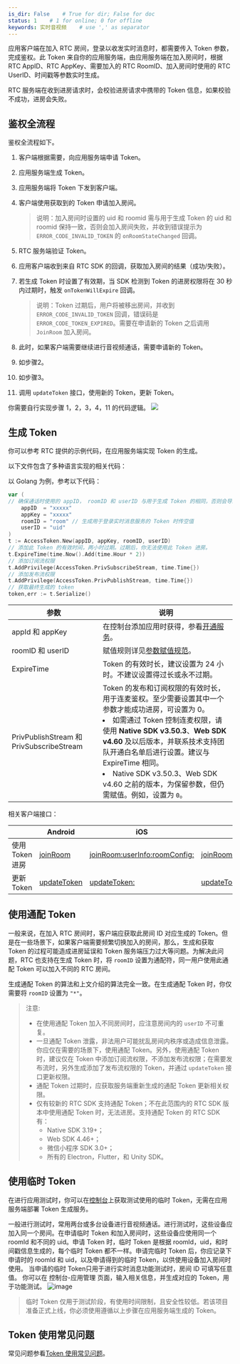 ```yaml
---
is_dir: False    # True for dir; False for doc
status: 1    # 1 for online; 0 for offline
keywords: 实时音视频    # use ',' as separator
---
```


应用客户端在加入 RTC 房间，登录以收发实时消息时，都需要传入 Token 参数，完成鉴权。此 Token 来自你的应用服务端，由应用服务端在加入房间时，根据 RTC AppID、RTC AppKey、需要加入的 RTC RoomID、加入房间时使用的 RTC UserID、时间戳等参数实时生成。

RTC 服务端在收到进房请求时，会校验进房请求中携带的 Token 信息，如果校验不成功，进房会失败。

## 鉴权全流程

鉴权全流程如下。

1. 客户端根据需要，向应用服务端申请 Token。

2. 应用服务端生成 Token。

3. 应用服务端将 Token 下发到客户端。

4. 客户端使用获取到的 Token 申请加入房间。

    > 说明：加入房间时设置的 uid 和 roomid 需与用于生成 Token 的 uid 和 roomid 保持一致，否则会加入房间失败，并收到错误提示为 `ERROR_CODE_INVALID_TOKEN` 的 `onRoomStateChanged` 回调。

5. RTC 服务端验证 Token。

6. 应用客户端收到来自 RTC SDK 的回调，获取加入房间的结果（成功/失败）。

7. 若生成 Token 时设置了有效期，当 SDK 检测到 Token 的进房权限将在 30 秒内过期时，触发 `onTokenWillExpire` 回调。

    > 说明：Token 过期后，用户将被移出房间，并收到 `ERROR_CODE_INVALID_TOKEN` 回调，错误码是 `ERROR_CODE_TOKEN_EXPIRED`。需要在申请新的 Token 之后调用 `JoinRoom` 加入房间。

8. 此时，如果客户端需要继续进行音视频通话，需要申请新的 Token。

9. 如步骤2。

10. 如步骤3。

11. 调用 `updateToken` 接口，使用新的 Token，更新 Token。

你需要自行实现步骤 1，2，3，4，11 的代码逻辑。
![](https://lf3-volc-editor.volccdn.com/obj/volcfe/sop-public/upload_7d5b08fc025849a2537eccb3a12db29a)

## 生成 Token

你可以参考 RTC 提供的示例代码，在应用服务端实现 Token 的生成。

以下文件包含了多种语言实现的相关代码：

<Attachment link="https://portal.volccdn.com/obj/volcfe/cloud-universal-doc/upload_ccae25c6c1d359ee6c0645aaad3bdf8a.zip" name="RTC_Token.zip" size="47.53KB"></Attachment>

以 Golang 为例，参考以下代码：

```go
var (
// 确保通话时使用的 appID， roomID 和 userID 与用于生成 Token 的相同，否则会导致进房失败。
    appID  = "xxxxx" 
    appKey = "xxxxx" 
    roomID = "room" // 生成用于登录实时消息服务的 Token 时传空值
    userID = "uid"
)
t := AccessToken.New(appID, appKey, roomID, userID)
// 添加此 Token 的有效时间，两小时过期。过期后，你无法使用此 Token 进房。
t.ExpireTime(time.Now().Add(time.Hour * 2))
// 添加订阅流权限
t.AddPrivilege(AccessToken.PrivSubscribeStream, time.Time{})
// 添加发布流权限
t.AddPrivilege(AccessToken.PrivPublishStream, time.Time{})
// 获取最终生成的 token
token,err := t.Serialize()
```

| 参数 | 说明 |
|--|--|
| appId 和 appKey  | 在控制台添加应用时获得，参看[开通服务](69865)。 |
| roomID 和 userID | 赋值规则详见[参数赋值规范](70114)。 |
| ExpireTime |  Token 的有效时长，建议设置为 24 小时。不建议设置得过长或永不过期。 |
|  PrivPublishStream 和 PrivSubscribeStream  | Token 的发布和订阅权限的有效时长，用于连麦鉴权。至少需要设置其中一个参数才能成功进房，可设置为 0。<li>如需通过 Token 控制连麦权限，请使用 **Native SDK v3.50.3**、**Web SDK v4.60** 及以后版本，并联系技术支持团队开通白名单后进行设置。建议与 ExpireTime 相同。</li><li>Native SDK v3.50.3、Web SDK v4.60 之前的版本，为保留参数，但仍需赋值。例如，设置为 `0`。</li> |

相关客户端接口：

|   | Android | iOS | macOS | Windows | Linux | Web |
|--|--|--|--|--|--|--|
| 使用 Token 进房 | [joinRoom](Android-api#RTCRoom-joinroom) | [joinRoom:userInfo:roomConfig:](iOS-api#ByteRTCRoom-joinroom-userinfo-roomconfig) | [joinRoom:userInfo:roomConfig:](macOS-api#ByteRTCRoom-joinroom-userinfo-roomconfig) | [joinRoom](Windows-api#IRTCRoom-joinroom) | [joinRoom](Linux-api#IRTCRoom-joinroom) | [joinRoom](Web-api#rtcengine-joinroom) |
| 更新 Token | [updateToken](Android-api#RTCRoom-joinroom) | [updateToken:](iOS-api#ByteRTCRoom-updatetoken) | [updateToken:](macOS-api#ByteRTCRoom-updatetoken) | [updateToken](Windows-api#IRTCRoom-updatetoken) | [updateToken](Linux-api#IRTCRoom-updatetoken) | [updateToken](Web-api#updatetoken) |

## 使用通配 Token

一般来说，在加入 RTC 房间时，客户端应获取此房间 ID 对应生成的 Token。但是在一些场景下，如果客户端需要频繁切换加入的房间，那么，生成和获取 Token 的过程可能造成进房延误和 Token 服务端压力过大等问题。为解决此问题，RTC 也支持在生成 Token 时，将 `roomID` 设置为通配符，同一用户使用此通配 Token 可以加入不同的 RTC 房间。

生成通配 Token 的算法和上文介绍的算法完全一致。在生成通配 Token 时，你仅需要将 `roomID` 设置为 `"*"`。

> 注意:
> - 在使用通配 Token 加入不同房间时，应注意房间内的 `userID` 不可重复。
> - 一旦通配 Token 泄露，非法用户可能扰乱房间内秩序或造成信息泄露。你应仅在需要的场景下，使用通配 Token。另外，使用通配 Token 时，建议仅在 Token 中添加订阅流权限，不添加发布流权限；在需要发布流时，另外生成添加了发布流权限的 Token，并通过 `updateToken` 接口更新权限。
> - 通配 Token 过期时，应获取服务端重新生成的通配 Token 更新相关权限。
> - 仅有较新的 RTC SDK 支持通配 Token；不在此范围内的 RTC SDK 版本中使用通配 Token 时，无法进房。支持通配 Token 的 RTC SDK 有：
>   + Native SDK 3.19+；
>   + Web SDK 4.46+；
>   + 微信小程序 SDK 3.0+；
>   + 所有的 Electron，Flutter，和 Unity SDK。

## 使用临时 Token

在进行应用测试时，你可以在[控制台](https://console.volcengine.com/rtc/listRTC)上获取测试使用的临时 Token，无需在应用服务端部署 Token 生成服务。

一般进行测试时，常用两台或多台设备进行音视频通话。进行测试时，这些设备应加入同一个房间。在申请临时 Token 和加入房间时，这些设备应使用同一个 roomId 和不同的 uid。申请 Token 时，临时 Token 是根据 roomId，uid，和时间戳信息生成的，每个临时 Token 都不一样。申请完临时 Token 后，你应记录下申请时的 roomId 和 uid，以及申请得到的临时 Token，以供使用设备加入房间时使用。
当申请的临时 Token只用于进行实时消息功能测试时，房间 ID 可填写任意值。
你可以在 控制台-应用管理 页面，输入相关信息，并生成对应的 Token，用于功能测试。
![image](https://lf3-volc-editor.volccdn.com/obj/volcfe/sop-public/upload_eb30d2be89e3b81f514ffacb44eefa00.png)
  
> 临时 Token 仅用于测试阶段，有使用时间限制，且安全性较低。若该项目准备正式上线，你必须使用遵循以上步骤在应用服务端生成的 Token。

## Token 使用常见问题

常见问题参看[Token 使用常见问题](1157360)。
